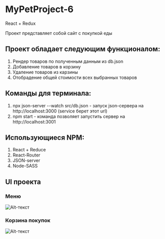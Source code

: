 # MyPetProject-6
React + Redux

Проект представляет собой сайт с покупкой еды

## Проект обладает следующим функционалом:
1) Рендер товаров по полученным данным из db.json 
2) Добавление товаров в корзину
3) Удаление товаров из карзины
4) Отобрадение общей стоимости всех выбранных товаров

## Команды для терминала:
1) npx json-server --watch src/db.json - запуск json-сервера на http://localhost:3000 (service берет этот url)
2) npm start - команда позволяет запустить сервер на http://localhost:3001

## Использующиеся NPM:
1) React + Reduce
2) React-Router
3) JSON-server
4) Node-SASS

## UI проекта
### Меню
![Alt-текст](https://sun9-42.userapi.com/impg/lPT0oc_tott08b0l5Ts83TFrzu0rSY8Dd9az1w/RwweEA3I53c.jpg?size=1837x538&quality=96&sign=10d4d1fdf8c67fa5cd5b5f6563668f2e&type=album "Меню")
### Корзина покупок
![Alt-текст](https://sun9-75.userapi.com/impg/G77Xk6FnScDUNNzxFeAenPGzppsZevNl4jJhVQ/ja3kf_GN7g0.jpg?size=1741x965&quality=96&sign=501672aa05773a04d46cd64dc9cc7236&type=album "Корзина покупок")
